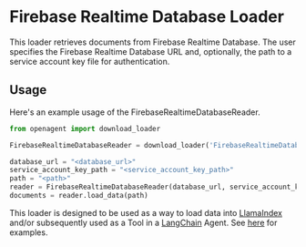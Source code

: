 # Firebase Realtime Database Loader

This loader retrieves documents from Firebase Realtime Database. The user specifies the Firebase Realtime Database URL and, optionally, the path to a service account key file for authentication.

## Usage

Here's an example usage of the FirebaseRealtimeDatabaseReader.

```python
from openagent import download_loader

FirebaseRealtimeDatabaseReader = download_loader('FirebaseRealtimeDatabaseReader')

database_url = "<database_url>"
service_account_key_path = "<service_account_key_path>"
path = "<path>"
reader = FirebaseRealtimeDatabaseReader(database_url, service_account_key_path)
documents = reader.load_data(path)
```

This loader is designed to be used as a way to load data into [LlamaIndex](https://github.com/jerryjliu/gpt_index/tree/main/gpt_index) and/or subsequently used as a Tool in a [LangChain](https://github.com/hwchase17/langchain) Agent. See [here](https://github.com/emptycrown/llama-hub/tree/main) for examples.
